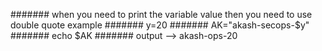 ####### when you need to print the variable value then you need to use double quote example
####### y=20
####### AK="akash-secops-$y"
####### echo $AK
####### output -->  akash-ops-20
